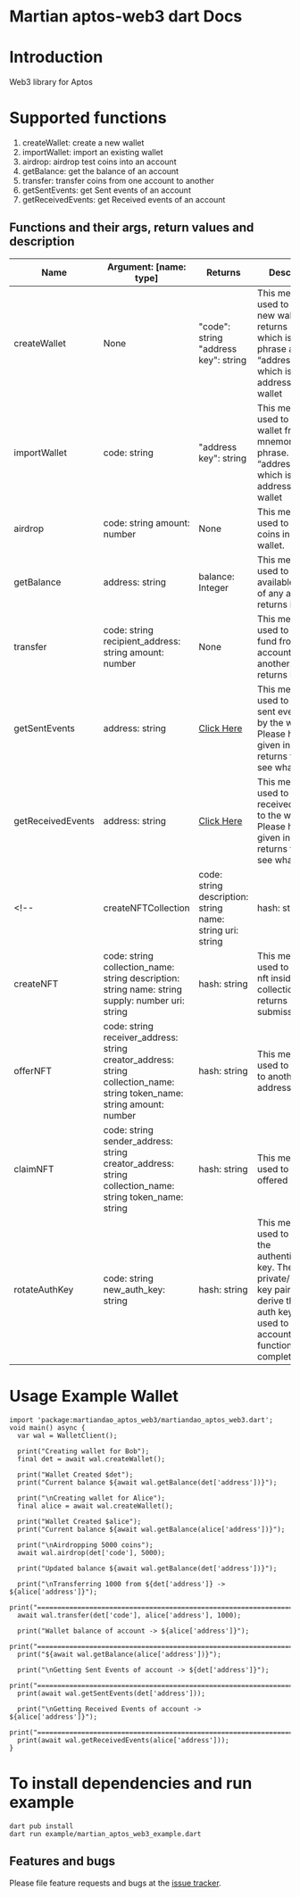 # Martian aptos-web3 dart Docs

# Introduction

Web3 library for Aptos

# Supported functions

1. createWallet: create a new wallet
2. importWallet: import an existing wallet
3. airdrop: airdrop test coins into an account
4. getBalance: get the balance of an account
5. transfer: transfer coins from one account to another
6. getSentEvents: get Sent events of an account
7. getReceivedEvents: get Received events of an account
<!-- 8. createNFTCollection: create an NFT collection
9. createNFT: create an NFT
10. offerNFT: offer an NFT to a receiver
11. claimNFT: claim an NFT offered by a sender
12. cancelNFTOffer: cancel an outgoing NFT offer
13. rotateAuthKey: rotate authentication key -->

## Functions and their args, return values and description

| Name | Argument: [name: type] | Returns | Description |
| --- | --- | --- | --- |
| createWallet | None | "code": string  "address key": string | This method is used to create new wallet. It returns “code” which is a secret phrase and “address key” which is public address of the wallet |
| importWallet | code: string | "address key": string | This method is used to import wallet from mnemonic/secret phrase. It returns “address key” which is public address of the wallet |
| airdrop | code: string  amount: number | None | This method is used to add coins in the wallet.  |
| getBalance | address: string | balance: Integer | This method is used to get available balance of any address. It returns integer |
| transfer | code: string  recipient_address: string  amount: number | None | This method is used to transfer fund from one account to another. It returns Nothing |
| getSentEvents | address: string | [Click Here](https://fullnode.devnet.aptoslabs.com/accounts/e1acaa6eadbde51a0070327f095a1253deb1bbe919369b971621156fa18bd770/events/0x1::TestCoin::TransferEvents/sent_events)| This method is used to fetch sent events done by the wallet. Please hit the url given in the returns field to see what it return |
| getReceivedEvents | address: string |[Click Here](https://fullnode.devnet.aptoslabs.com/accounts/e1acaa6eadbde51a0070327f095a1253deb1bbe919369b971621156fa18bd770/events/0x1::TestCoin::TransferEvents/received_events) | This method is used to fetch received events to the wallet. Please hit the url given in the returns field to see what it return |
<!-- | createNFTCollection | code: string description: string name: string uri: string | hash: string | This method is used to create collection inside the wallet/account. It returns submission hash |
| createNFT | code: string collection_name: string description: string name: string supply: number uri: string | hash: string | This method is used to create nft inside collection. It returns submission hash |
| offerNFT | code: string receiver_address: string  creator_address: string collection_name: string token_name: string amount: number | hash: string | This method is used to offer nft to another address. |
| claimNFT | code: string sender_address: string creator_address: string collection_name: string token_name: string | hash: string | This method is used to claim nft offered |
| rotateAuthKey | code: string new_auth_key: string | hash: string | This method is used to rotate the authentication key. The new private/ public key pair used to derive the new auth key will be used to sign the account after this function call completes | -->

# Usage Example Wallet

```
import 'package:martiandao_aptos_web3/martiandao_aptos_web3.dart';
void main() async {
  var wal = WalletClient();

  print("Creating wallet for Bob");  
  final det = await wal.createWallet();
  
  print("Wallet Created $det");  
  print("Current balance ${await wal.getBalance(det['address'])}");

  print("\nCreating wallet for Alice");  
  final alice = await wal.createWallet();
  
  print("Wallet Created $alice");  
  print("Current balance ${await wal.getBalance(alice['address'])}");

  print("\nAirdropping 5000 coins");
  await wal.airdrop(det['code'], 5000);
  
  print("Updated balance ${await wal.getBalance(det['address'])}");

  print("\nTransferring 1000 from ${det['address']} -> ${alice['address']}");
  print("=========================================================================");
  await wal.transfer(det['code'], alice['address'], 1000);

  print("Wallet balance of account -> ${alice['address']}");
  print("=========================================================================");
  print("${await wal.getBalance(alice['address'])}");

  print("\nGetting Sent Events of account -> ${det['address']}");
  print("=========================================================================");
  print(await wal.getSentEvents(det['address']));

  print("\nGetting Received Events of account -> ${alice['address']}");
  print("=========================================================================");
  print(await wal.getReceivedEvents(alice['address']));
}
```

# To install dependencies and run example
```
dart pub install
dart run example/martian_aptos_web3_example.dart
```

## Features and bugs

Please file feature requests and bugs at the [issue tracker][tracker].

[tracker]: https://github.com/martian-dao/aptos-web3.dart/issues